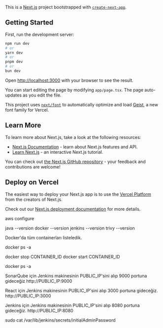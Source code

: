 This is a [Next.js](https://nextjs.org) project bootstrapped with [`create-next-app`](https://nextjs.org/docs/app/api-reference/cli/create-next-app).

## Getting Started

First, run the development server:

```bash
npm run dev
# or
yarn dev
# or
pnpm dev
# or
bun dev
```

Open [http://localhost:3000](http://localhost:3000) with your browser to see the result.

You can start editing the page by modifying `app/page.tsx`. The page auto-updates as you edit the file.

This project uses [`next/font`](https://nextjs.org/docs/app/building-your-application/optimizing/fonts) to automatically optimize and load [Geist](https://vercel.com/font), a new font family for Vercel.

## Learn More

To learn more about Next.js, take a look at the following resources:

- [Next.js Documentation](https://nextjs.org/docs) - learn about Next.js features and API.
- [Learn Next.js](https://nextjs.org/learn) - an interactive Next.js tutorial.

You can check out [the Next.js GitHub repository](https://github.com/vercel/next.js) - your feedback and contributions are welcome!

## Deploy on Vercel

The easiest way to deploy your Next.js app is to use the [Vercel Platform](https://vercel.com/new?utm_medium=default-template&filter=next.js&utm_source=create-next-app&utm_campaign=create-next-app-readme) from the creators of Next.js.

Check out our [Next.js deployment documentation](https://nextjs.org/docs/app/building-your-application/deploying) for more details.




aws configure


java --version
docker --version
jenkins --version
trivy --version


Docker'da tüm containerları listeledik.

docker ps -a

docker stop CONTAINER_ID
docker start CONTAINER_ID

docker ps -a

SonarQube için Jenkins makinesinin PUBLIC_IP'sini alıp 9000 portuna gideceğiz
http://PUBLIC_IP:9000


React için Jenkins makinesinin PUBLIC_IP'sini alıp 3000 portuna gideceğiz.
http://PUBLIC_IP:3000


Jenkins için Jenkins makinesinin PUBLIC_IP'sini alıp 8080 portuna gideceğiz.
http://PUBLIC_IP:8080


sudo cat /var/lib/jenkins/secrets/initialAdminPassword






